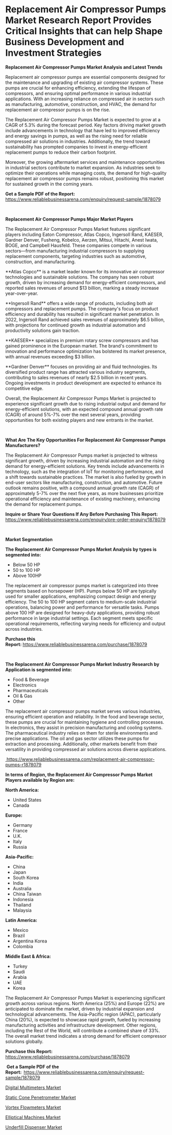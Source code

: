 <p><h1>Replacement Air Compressor Pumps Market Research Report Provides Critical Insights that can help Shape Business Development and Investment Strategies</h1></p><p><strong>Replacement Air Compressor Pumps Market Analysis and Latest Trends</strong></p>
<p><p>Replacement air compressor pumps are essential components designed for the maintenance and upgrading of existing air compressor systems. These pumps are crucial for enhancing efficiency, extending the lifespan of compressors, and ensuring optimal performance in various industrial applications. With an increasing reliance on compressed air in sectors such as manufacturing, automotive, construction, and HVAC, the demand for replacement air compressor pumps is on the rise.</p><p>The Replacement Air Compressor Pumps Market is expected to grow at a CAGR of 5.3% during the forecast period. Key factors driving market growth include advancements in technology that have led to improved efficiency and energy savings in pumps, as well as the rising need for reliable compressed air solutions in industries. Additionally, the trend toward sustainability has prompted companies to invest in energy-efficient replacement pumps to reduce their carbon footprint.</p><p>Moreover, the growing aftermarket services and maintenance opportunities in industrial sectors contribute to market expansion. As industries seek to optimize their operations while managing costs, the demand for high-quality replacement air compressor pumps remains robust, positioning this market for sustained growth in the coming years.</p></p>
<p><strong>Get a Sample PDF of the Report:&nbsp;</strong> <a href="https://www.reliablebusinessarena.com/enquiry/request-sample/1878079?utm_campaign=1891&utm_medium=2&utm_source=Github&utm_content=ia&utm_term=11042025&utm_id=replacement-air-compressor-pumps">https://www.reliablebusinessarena.com/enquiry/request-sample/1878079</a></p>
<p>&nbsp;</p>
<p><strong>Replacement Air Compressor Pumps Major Market Players</strong></p>
<p><p>The Replacement Air Compressor Pumps Market features significant players including Eaton Compressor, Atlas Copco, Ingersoll Rand, KAESER, Gardner Denver, Fusheng, Kobelco, Aerzen, Mitsui, Hitachi, Anest Iwata, BOGE, and Campbell Hausfeld. These companies compete in various sectors—from manufacturing industrial compressors to supplying replacement components, targeting industries such as automotive, construction, and manufacturing.</p><p>**Atlas Copco** is a market leader known for its innovative air compressor technologies and sustainable solutions. The company has seen robust growth, driven by increasing demand for energy-efficient compressors, and reported sales revenues of around $13 billion, marking a steady increase year-over-year.</p><p>**Ingersoll Rand** offers a wide range of products, including both air compressors and replacement pumps. The company's focus on product efficiency and durability has resulted in significant market penetration. In 2022, Ingersoll Rand achieved sales revenues of approximately $6.5 billion, with projections for continued growth as industrial automation and productivity solutions gain traction.</p><p>**KAESER** specializes in premium rotary screw compressors and has gained prominence in the European market. The brand's commitment to innovation and performance optimization has bolstered its market presence, with annual revenues exceeding $3 billion.</p><p>**Gardner Denver** focuses on providing air and fluid technologies. Its diversified product range has attracted various industry segments, contributing to sales revenues of nearly $2.5 billion in recent years. Ongoing investments in product development are expected to enhance its competitive edge.</p><p>Overall, the Replacement Air Compressor Pumps Market is projected to experience significant growth due to rising industrial output and demand for energy-efficient solutions, with an expected compound annual growth rate (CAGR) of around 5%-7% over the next several years, providing opportunities for both existing players and new entrants in the market.</p></p>
<p>&nbsp;</p>
<p><strong>What Are The Key Opportunities For Replacement Air Compressor Pumps Manufacturers?</strong></p>
<p><p>The Replacement Air Compressor Pumps market is projected to witness significant growth, driven by increasing industrial automation and the rising demand for energy-efficient solutions. Key trends include advancements in technology, such as the integration of IoT for monitoring performance, and a shift towards sustainable practices. The market is also fueled by growth in end-user sectors like manufacturing, construction, and automotive. Future outlook remains positive, with a compound annual growth rate (CAGR) of approximately 5-7% over the next five years, as more businesses prioritize operational efficiency and maintenance of existing machinery, enhancing the demand for replacement pumps.</p></p>
<p><strong>Inquire or Share Your Questions If Any Before Purchasing This Report:</strong> <a href="https://www.reliablebusinessarena.com/enquiry/pre-order-enquiry/1878079?utm_campaign=1891&utm_medium=2&utm_source=Github&utm_content=ia&utm_term=11042025&utm_id=replacement-air-compressor-pumps">https://www.reliablebusinessarena.com/enquiry/pre-order-enquiry/1878079</a></p>
<p>&nbsp;</p>
<p><strong>Market Segmentation</strong></p>
<p><strong>The Replacement Air Compressor Pumps Market Analysis by types is segmented into:</strong></p>
<p><ul><li>Below 50 HP</li><li>50 to 100 HP</li><li>Above 100HP</li></ul></p>
<p><p>The replacement air compressor pumps market is categorized into three segments based on horsepower (HP). Pumps below 50 HP are typically used for smaller applications, emphasizing compact design and energy efficiency. The 50 to 100 HP segment caters to medium-scale industrial operations, balancing power and performance for versatile tasks. Pumps above 100 HP are designed for heavy-duty applications, providing robust performance in large industrial settings. Each segment meets specific operational requirements, reflecting varying needs for efficiency and output across industries.</p></p>
<p><strong>Purchase this Report:&nbsp;</strong><a href="https://www.reliablebusinessarena.com/purchase/1878079?utm_campaign=1891&utm_medium=2&utm_source=Github&utm_content=ia&utm_term=11042025&utm_id=replacement-air-compressor-pumps">https://www.reliablebusinessarena.com/purchase/1878079</a></p>
<p>&nbsp;</p>
<p><strong>The Replacement Air Compressor Pumps Market Industry Research by Application is segmented into:</strong></p>
<p><ul><li>Food & Beverage</li><li>Electronics</li><li>Pharmaceuticals</li><li>Oil & Gas</li><li>Other</li></ul></p>
<p><p>The replacement air compressor pumps market serves various industries, ensuring efficient operation and reliability. In the food and beverage sector, these pumps are crucial for maintaining hygiene and controlling processes. In electronics, they assist in precision manufacturing and cooling systems. The pharmaceutical industry relies on them for sterile environments and precise applications. The oil and gas sector utilizes these pumps for extraction and processing. Additionally, other markets benefit from their versatility in providing compressed air solutions across diverse applications.</p></p>
<p><a href="https://www.reliablebusinessarena.com/replacement-air-compressor-pumps-r1878079?utm_campaign=1891&utm_medium=2&utm_source=Github&utm_content=ia&utm_term=11042025&utm_id=replacement-air-compressor-pumps">&nbsp;https://www.reliablebusinessarena.com/replacement-air-compressor-pumps-r1878079</a></p>
<p><strong>In terms of Region, the Replacement Air Compressor Pumps Market Players available by Region are:</strong></p>
<p>
    <p> <strong> North America: </strong>
        <ul>
            <li>United States</li>
            <li>Canada</li>
        </ul>
        </p> 
    <p> <strong> Europe: </strong>
        <ul>
            <li>Germany</li>
            <li>France</li>
            <li>U.K.</li>
            <li>Italy</li>
            <li>Russia</li>
        </ul>
        </p> 
    <p> <strong> Asia-Pacific: </strong>
        <ul>
            <li>China</li>
            <li>Japan</li>
            <li>South Korea</li>
            <li>India</li>
            <li>Australia</li>
            <li>China Taiwan</li>
            <li>Indonesia</li>
            <li>Thailand</li>
            <li>Malaysia</li>
        </ul>
        </p> 
    <p> <strong> Latin America: </strong>
        <ul>
            <li>Mexico</li>
            <li>Brazil</li>
            <li>Argentina Korea</li>
            <li>Colombia</li>
        </ul>
        </p> 
    <p> <strong> Middle East & Africa: </strong>
        <ul>
            <li>Turkey</li>
            <li>Saudi</li>
            <li>Arabia</li>
            <li>UAE</li>
            <li>Korea</li>
        </ul>
    </p>
    </p>
<p><p>The Replacement Air Compressor Pumps Market is experiencing significant growth across various regions. North America (25%) and Europe (22%) are anticipated to dominate the market, driven by industrial expansion and technological advancements. The Asia-Pacific region (APAC), particularly China (20%), is expected to showcase rapid growth, fueled by increasing manufacturing activities and infrastructure development. Other regions, including the Rest of the World, will contribute a combined share of 33%. The overall market trend indicates a strong demand for efficient compressor solutions globally.</p></p>
<p><strong>Purchase this Report: </strong><a href="https://www.reliablebusinessarena.com/purchase/1878079?utm_campaign=1891&utm_medium=2&utm_source=Github&utm_content=ia&utm_term=11042025&utm_id=replacement-air-compressor-pumps">https://www.reliablebusinessarena.com/purchase/1878079</a></p>
<p>&nbsp;<strong>Get a Sample PDF of the Report:&nbsp;&nbsp;</strong><a href="https://www.reliablebusinessarena.com/enquiry/request-sample/1878079?utm_campaign=1891&utm_medium=2&utm_source=Github&utm_content=ia&utm_term=11042025&utm_id=replacement-air-compressor-pumps">https://www.reliablebusinessarena.com/enquiry/request-sample/1878079</a></p>
<p><strong></strong></p>
<p><p><a href="https://github.com/arionmp/Market-Research-Report-List-5/blob/main/digital-multimeters-market.md?utm_campaign=1891&utm_medium=2&utm_source=Github&utm_content=ia&utm_term=11042025&utm_id=replacement-air-compressor-pumps">Digital Multimeters Market</a></p><p><a href="https://github.com/maikefelanc3/Market-Research-Report-List-1/blob/main/static-cone-penetrometer-market.md?utm_campaign=1891&utm_medium=2&utm_source=Github&utm_content=ia&utm_term=11042025&utm_id=replacement-air-compressor-pumps">Static Cone Penetrometer Market</a></p><p><a href="https://github.com/petbigbeepjn/Market-Research-Report-List-2/blob/main/vortex-flowmeters-market.md?utm_campaign=1891&utm_medium=2&utm_source=Github&utm_content=ia&utm_term=11042025&utm_id=replacement-air-compressor-pumps">Vortex Flowmeters Market</a></p><p><a href="https://github.com/vimar16th/Market-Research-Report-List-7/blob/main/elliptical-machines-market.md?utm_campaign=1891&utm_medium=2&utm_source=Github&utm_content=ia&utm_term=11042025&utm_id=replacement-air-compressor-pumps">Elliptical Machines Market</a></p><p><a href="https://github.com/luckyshygirl/Market-Research-Report-List-7/blob/main/underfill-dispenser-market.md?utm_campaign=1891&utm_medium=2&utm_source=Github&utm_content=ia&utm_term=11042025&utm_id=replacement-air-compressor-pumps">Underfill Dispenser Market</a></p></p>